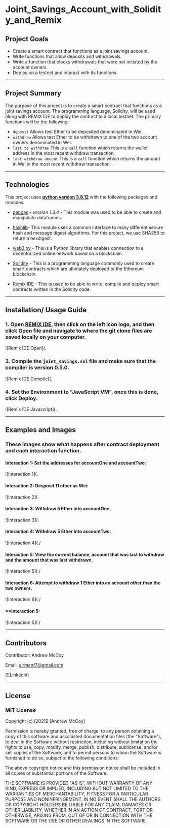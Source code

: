 # Joint_Savings_Account_with_Solidity_and_Remix

## Project Goals

- Create a smart contract that functions as a joint savings account.
- Write functions that allow deposits and withdrawals.
- Write a function that blocks withdrawals that were not initiated by the account owners.
- Deploy on a testnet and interact with its functions.


---

## Project Summary

The purpose of this project is to create a smart contract that functions as a joint savings account. The programming language, Solidity, will be used along with REMIX IDE to deploy the contract to a local testnet. The primary functions will be the following:

- `deposit` Allows test Ether to be deposited denominated in Wei.
- `withdraw` Allows test Ether to be withdrawn to one of the two account owners denominated in Wei.
- `last to withdraw` This is a `call` function which returns the wallet address in the most recent withdraw transaction.
- `last withdraw amount` This is a `call` function which returns the amount in Wei in the most recent withdraw transaction.

---

## Technologies

This project uses **[python version 3.8.12](https://www.python.org/downloads/)** with the following packages and modules:

* [pandas](https://pandas.pydata.org/docs/) - *version 1.3.4* - This module was used to be able to create and manipulate dataframes.

* [hashlib](https://docs.python.org/3/library/hashlib.html)- This module uses a common interface to many different secure hash and message digest algorithms. For this project, we use SHA256 to return a hexdigest.

* [web3.py](https://web3py.readthedocs.io/en/stable/overview.html) - This is a Python library that enables connection to a decentralized online network based on a blockchain.

* [Solidity](https://docs.soliditylang.org/en/v0.8.9/) - This is a programming language commonly used to create smart contracts which are ultimately deployed to the Ethereum blockchain.

* [Remix IDE](https://remix.ethereum.org/) - This is used to be able to write, compile and deploy smart contracts written in the Solidity code.

---
## Installation/ Usage Guide

### 1. Open [REMIX IDE](https://remix.ethereum.org/), then click on the left icon logo, and then click Open file and navigate to where the git clone files are saved locally on your computer.

![Remix IDE Open](.

### 3. Compile the `joint_savings.sol` file and make sure that the compiler is version 0.5.0.

![Remix IDE Compile](.

### 4. Set the Environment to "JavaScript VM", once this is done, click Deploy.

![Remix IDE Javascript](.


---
## Examples and Images

### **These images show what happens after contract deployment and each interaction function.** 

#### **Interaction 1: Set the addresses for accountOne and accountTwo:**

![Interaction 1](.

#### **Interaction 2: Desposit 11 ether as Wei:**

![Interaction 2](.

#### **Interaction 3: Withdraw 5 Ether into accountOne.** 

![Interaction 3](.

#### **Interaction 4: Withdraw 5 Ether into accountTwo.**

![Interaction 4](./

#### **Interaction 5: View the current balance, account that was last to withdraw and the amount that was last withdrawn.**

![Interaction 5](./

#### **Interaction 6: Attempt to withdraw 1 Ether into an account other than the two owners.**

![Interaction 6](./

#### **Interaction 5: 

![Interaction 5](./

---

## Contributors

Contributor: Andrew McCoy

Email: airmanf7@gmail.com

[![Linkedin]

---

## License

### **MIT License**

Copyright (c) [20212 [Andrew McCoy]

Permission is hereby granted, free of charge, to any person obtaining a copy
of this software and associated documentation files (the "Software"), to deal
in the Software without restriction, including without limitation the rights
to use, copy, modify, merge, publish, distribute, sublicense, and/or sell
copies of the Software, and to permit persons to whom the Software is
furnished to do so, subject to the following conditions:

The above copyright notice and this permission notice shall be included in all
copies or substantial portions of the Software.

THE SOFTWARE IS PROVIDED "AS IS", WITHOUT WARRANTY OF ANY KIND, EXPRESS OR
IMPLIED, INCLUDING BUT NOT LIMITED TO THE WARRANTIES OF MERCHANTABILITY,
FITNESS FOR A PARTICULAR PURPOSE AND NONINFRINGEMENT. IN NO EVENT SHALL THE
AUTHORS OR COPYRIGHT HOLDERS BE LIABLE FOR ANY CLAIM, DAMAGES OR OTHER
LIABILITY, WHETHER IN AN ACTION OF CONTRACT, TORT OR OTHERWISE, ARISING FROM,
OUT OF OR IN CONNECTION WITH THE SOFTWARE OR THE USE OR OTHER DEALINGS IN THE
SOFTWARE.
